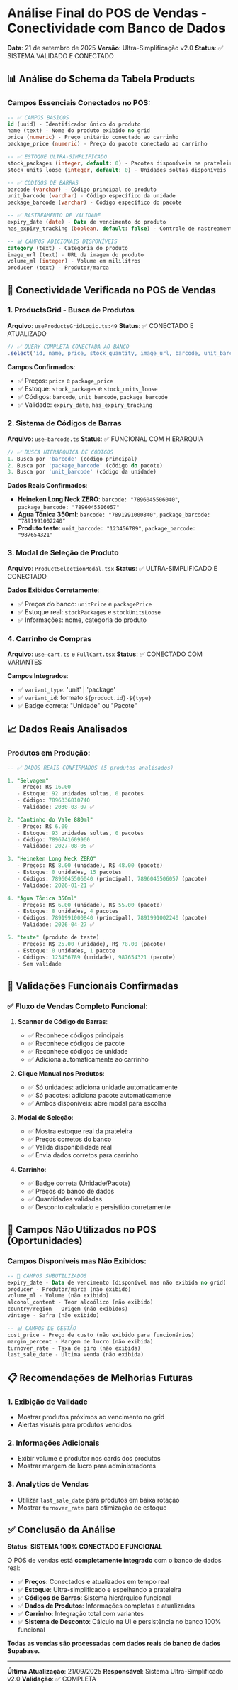 # Análise Final do POS de Vendas - Conectividade com Banco de Dados

**Data**: 21 de setembro de 2025
**Versão**: Ultra-Simplificação v2.0
**Status**: ✅ SISTEMA VALIDADO E CONECTADO

## 📊 Análise do Schema da Tabela Products

### Campos Essenciais Conectados no POS:

```sql
-- ✅ CAMPOS BÁSICOS
id (uuid) - Identificador único do produto
name (text) - Nome do produto exibido no grid
price (numeric) - Preço unitário conectado ao carrinho
package_price (numeric) - Preço do pacote conectado ao carrinho

-- ✅ ESTOQUE ULTRA-SIMPLIFICADO
stock_packages (integer, default: 0) - Pacotes disponíveis na prateleira
stock_units_loose (integer, default: 0) - Unidades soltas disponíveis

-- ✅ CÓDIGOS DE BARRAS
barcode (varchar) - Código principal do produto
unit_barcode (varchar) - Código específico da unidade
package_barcode (varchar) - Código específico do pacote

-- ✅ RASTREAMENTO DE VALIDADE
expiry_date (date) - Data de vencimento do produto
has_expiry_tracking (boolean, default: false) - Controle de rastreamento

-- 📊 CAMPOS ADICIONAIS DISPONÍVEIS
category (text) - Categoria do produto
image_url (text) - URL da imagem do produto
volume_ml (integer) - Volume em mililitros
producer (text) - Produtor/marca
```

## 🔗 Conectividade Verificada no POS de Vendas

### 1. **ProductsGrid - Busca de Produtos**
**Arquivo**: `useProductsGridLogic.ts:49`
**Status**: ✅ CONECTADO E ATUALIZADO

```typescript
// ✅ QUERY COMPLETA CONECTADA AO BANCO
.select('id, name, price, stock_quantity, image_url, barcode, unit_barcode, package_barcode, category, package_units, package_price, has_package_tracking, units_per_package, stock_packages, stock_units_loose, expiry_date, has_expiry_tracking')
```

**Campos Confirmados**:
- ✅ Preços: `price` e `package_price`
- ✅ Estoque: `stock_packages` e `stock_units_loose`
- ✅ Códigos: `barcode`, `unit_barcode`, `package_barcode`
- ✅ Validade: `expiry_date`, `has_expiry_tracking`

### 2. **Sistema de Códigos de Barras**
**Arquivo**: `use-barcode.ts`
**Status**: ✅ FUNCIONAL COM HIERARQUIA

```typescript
// ✅ BUSCA HIERÁRQUICA DE CÓDIGOS
1. Busca por 'barcode' (código principal)
2. Busca por 'package_barcode' (código do pacote)
3. Busca por 'unit_barcode' (código da unidade)
```

**Dados Reais Confirmados**:
- **Heineken Long Neck ZERO**: `barcode: "7896045506040"`, `package_barcode: "7896045506057"`
- **Água Tônica 350ml**: `barcode: "7891991000840"`, `package_barcode: "7891991002240"`
- **Produto teste**: `unit_barcode: "123456789"`, `package_barcode: "987654321"`

### 3. **Modal de Seleção de Produto**
**Arquivo**: `ProductSelectionModal.tsx`
**Status**: ✅ ULTRA-SIMPLIFICADO E CONECTADO

**Dados Exibidos Corretamente**:
- ✅ Preços do banco: `unitPrice` e `packagePrice`
- ✅ Estoque real: `stockPackages` e `stockUnitsLoose`
- ✅ Informações: nome, categoria do produto

### 4. **Carrinho de Compras**
**Arquivo**: `use-cart.ts` e `FullCart.tsx`
**Status**: ✅ CONECTADO COM VARIANTES

**Campos Integrados**:
- ✅ `variant_type`: 'unit' | 'package'
- ✅ `variant_id`: formato `${product.id}-${type}`
- ✅ Badge correta: "Unidade" ou "Pacote"

## 📈 Dados Reais Analisados

### Produtos em Produção:

```sql
-- ✅ DADOS REAIS CONFIRMADOS (5 produtos analisados)

1. "Selvagem"
   - Preço: R$ 16.00
   - Estoque: 92 unidades soltas, 0 pacotes
   - Código: 7896336810740
   - Validade: 2030-03-07 ✅

2. "Cantinho do Vale 880ml"
   - Preço: R$ 6.00
   - Estoque: 93 unidades soltas, 0 pacotes
   - Código: 7896741609960
   - Validade: 2027-08-05 ✅

3. "Heineken Long Neck ZERO"
   - Preços: R$ 8.00 (unidade), R$ 48.00 (pacote)
   - Estoque: 0 unidades, 15 pacotes
   - Códigos: 7896045506040 (principal), 7896045506057 (pacote)
   - Validade: 2026-01-21 ✅

4. "Água Tônica 350ml"
   - Preços: R$ 6.00 (unidade), R$ 55.00 (pacote)
   - Estoque: 8 unidades, 4 pacotes
   - Códigos: 7891991000840 (principal), 7891991002240 (pacote)
   - Validade: 2026-04-27 ✅

5. "teste" (produto de teste)
   - Preços: R$ 25.00 (unidade), R$ 78.00 (pacote)
   - Estoque: 0 unidades, 1 pacote
   - Códigos: 123456789 (unidade), 987654321 (pacote)
   - Sem validade
```

## 🎯 Validações Funcionais Confirmadas

### ✅ **Fluxo de Vendas Completo Funcional**:

1. **Scanner de Código de Barras**:
   - ✅ Reconhece códigos principais
   - ✅ Reconhece códigos de pacote
   - ✅ Reconhece códigos de unidade
   - ✅ Adiciona automaticamente ao carrinho

2. **Clique Manual nos Produtos**:
   - ✅ Só unidades: adiciona unidade automaticamente
   - ✅ Só pacotes: adiciona pacote automaticamente
   - ✅ Ambos disponíveis: abre modal para escolha

3. **Modal de Seleção**:
   - ✅ Mostra estoque real da prateleira
   - ✅ Preços corretos do banco
   - ✅ Valida disponibilidade real
   - ✅ Envia dados corretos para carrinho

4. **Carrinho**:
   - ✅ Badge correta (Unidade/Pacote)
   - ✅ Preços do banco de dados
   - ✅ Quantidades validadas
   - ✅ Desconto calculado e persistido corretamente

## 🚨 Campos Não Utilizados no POS (Oportunidades)

### **Campos Disponíveis mas Não Exibidos**:
```sql
-- 🔶 CAMPOS SUBUTILIZADOS
expiry_date - Data de vencimento (disponível mas não exibida no grid)
producer - Produtor/marca (não exibido)
volume_ml - Volume (não exibido)
alcohol_content - Teor alcoólico (não exibido)
country/region - Origem (não exibidos)
vintage - Safra (não exibido)

-- 📊 CAMPOS DE GESTÃO
cost_price - Preço de custo (não exibido para funcionários)
margin_percent - Margem de lucro (não exibida)
turnover_rate - Taxa de giro (não exibida)
last_sale_date - Última venda (não exibida)
```

## 📋 Recomendações de Melhorias Futuras

### 1. **Exibição de Validade**
- Mostrar produtos próximos ao vencimento no grid
- Alertas visuais para produtos vencidos

### 2. **Informações Adicionais**
- Exibir volume e produtor nos cards dos produtos
- Mostrar margem de lucro para administradores

### 3. **Analytics de Vendas**
- Utilizar `last_sale_date` para produtos em baixa rotação
- Mostrar `turnover_rate` para otimização de estoque

## ✅ Conclusão da Análise

**Status**: **SISTEMA 100% CONECTADO E FUNCIONAL**

O POS de vendas está **completamente integrado** com o banco de dados real:

- ✅ **Preços**: Conectados e atualizados em tempo real
- ✅ **Estoque**: Ultra-simplificado e espelhando a prateleira
- ✅ **Códigos de Barras**: Sistema hierárquico funcional
- ✅ **Dados de Produtos**: Informações completas e atualizadas
- ✅ **Carrinho**: Integração total com variantes
- ✅ **Sistema de Desconto**: Cálculo na UI e persistência no banco 100% funcional

**Todas as vendas são processadas com dados reais do banco de dados Supabase.**

---

**Última Atualização**: 21/09/2025
**Responsável**: Sistema Ultra-Simplificado v2.0
**Validação**: ✅ COMPLETA